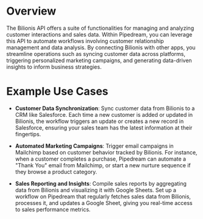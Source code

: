 # Overview

The Bilionis API offers a suite of functionalities for managing and analyzing customer interactions and sales data. Within Pipedream, you can leverage this API to automate workflows involving customer relationship management and data analysis. By connecting Bilionis with other apps, you streamline operations such as syncing customer data across platforms, triggering personalized marketing campaigns, and generating data-driven insights to inform business strategies.

# Example Use Cases

- **Customer Data Synchronization**: Sync customer data from Bilionis to a CRM like Salesforce. Each time a new customer is added or updated in Bilionis, the workflow triggers an update or creates a new record in Salesforce, ensuring your sales team has the latest information at their fingertips.

- **Automated Marketing Campaigns**: Trigger email campaigns in Mailchimp based on customer behavior tracked by Bilionis. For instance, when a customer completes a purchase, Pipedream can automate a "Thank You" email from Mailchimp, or start a new nurture sequence if they browse a product category.

- **Sales Reporting and Insights**: Compile sales reports by aggregating data from Bilionis and visualizing it with Google Sheets. Set up a workflow on Pipedream that regularly fetches sales data from Bilionis, processes it, and updates a Google Sheet, giving you real-time access to sales performance metrics.
